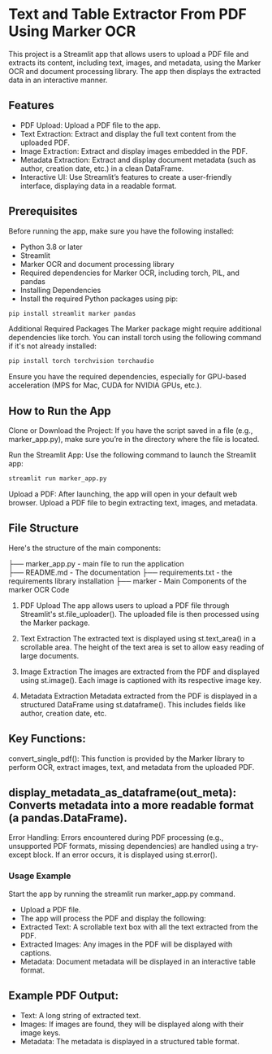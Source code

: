 # Text and Table Extractor From PDF Using Marker OCR
This project is a Streamlit app that allows users to upload a PDF file and extracts its content, including text, images, and metadata, using the Marker OCR and document processing library. The app then displays the extracted data in an interactive manner.

## Features
- PDF Upload: Upload a PDF file to the app.
- Text Extraction: Extract and display the full text content from the uploaded PDF.
- Image Extraction: Extract and display images embedded in the PDF.
- Metadata Extraction: Extract and display document metadata (such as author, creation date, etc.) in a clean DataFrame.
- Interactive UI: Use Streamlit’s features to create a user-friendly interface, displaying data in a readable format.

## Prerequisites
Before running the app, make sure you have the following installed:

- Python 3.8 or later
- Streamlit
- Marker OCR and document processing library
- Required dependencies for Marker OCR, including torch, PIL, and pandas
- Installing Dependencies
- Install the required Python packages using pip:

```bash
pip install streamlit marker pandas
```
Additional Required Packages
The Marker package might require additional dependencies like torch. You can install torch using the following command if it's not already installed:

```bash
pip install torch torchvision torchaudio
```

Ensure you have the required dependencies, especially for GPU-based acceleration (MPS for Mac, CUDA for NVIDIA GPUs, etc.).

## How to Run the App
Clone or Download the Project: If you have the script saved in a file (e.g., marker_app.py), make sure you’re in the directory where the file is located.

Run the Streamlit App: Use the following command to launch the Streamlit app:

```bash
streamlit run marker_app.py
```
Upload a PDF: After launching, the app will open in your default web browser. Upload a PDF file to begin extracting text, images, and metadata.

## File Structure
Here's the structure of the main components:

├── marker_app.py - main file to run the application                                                              
├── README.md - The documentation
├── requirements.txt - the requirements library installation
├── marker - Main Components of the marker OCR Code     

1. PDF Upload
The app allows users to upload a PDF file through Streamlit's st.file_uploader(). The uploaded file is then processed using the Marker package.

2. Text Extraction
The extracted text is displayed using st.text_area() in a scrollable area. The height of the text area is set to allow easy reading of large documents.

3. Image Extraction
The images are extracted from the PDF and displayed using st.image(). Each image is captioned with its respective image key.

4. Metadata Extraction
Metadata extracted from the PDF is displayed in a structured DataFrame using st.dataframe(). This includes fields like author, creation date, etc.

## Key Functions:
convert_single_pdf(): This function is provided by the Marker library to perform OCR, extract images, text, and metadata from the uploaded PDF.

## display_metadata_as_dataframe(out_meta): Converts metadata into a more readable format (a pandas.DataFrame).

Error Handling:
Errors encountered during PDF processing (e.g., unsupported PDF formats, missing dependencies) are handled using a try-except block. If an error occurs, it is displayed using st.error().

### Usage Example

Start the app by running the streamlit run marker_app.py command.

- Upload a PDF file.
- The app will process the PDF and display the following:
- Extracted Text: A scrollable text box with all the text extracted from the PDF.
- Extracted Images: Any images in the PDF will be displayed with captions.
- Metadata: Document metadata will be displayed in an interactive table format.

## Example PDF Output:
- Text: A long string of extracted text.
- Images: If images are found, they will be displayed along with their image keys.
- Metadata: The metadata is displayed in a structured table format.